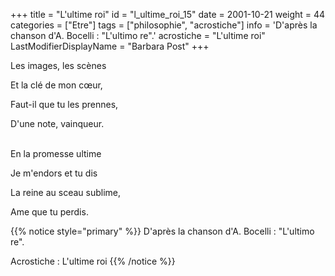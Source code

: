 +++
title = "L'ultime roi"
id = "l_ultime_roi_15"
date = 2001-10-21
weight = 44
categories = ["Etre"]
tags = ["philosophie", "acrostiche"]
info = 'D'après la chanson d'A. Bocelli : "L'ultimo re".'
acrostiche = "L'ultime roi"
LastModifierDisplayName = "Barbara Post"
+++

Les images, les scènes

Et la clé de mon cœur,

Faut-il que tu les prennes,

D'une note, vainqueur.

 \
En la promesse ultime

Je m'endors et tu dis

La reine au sceau sublime,

Ame que tu perdis.

{{% notice style="primary" %}}
D'après la chanson d'A. Bocelli : \"L'ultimo re\".

Acrostiche : L'ultime roi
{{% /notice %}}
